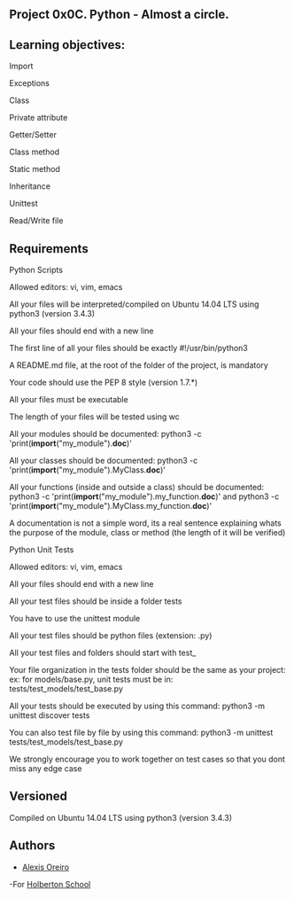 ## Project 0x0C. Python - Almost a circle.

## Learning objectives:

Import

Exceptions

Class

Private attribute

Getter/Setter

Class method

Static method

Inheritance

Unittest

Read/Write file

## Requirements 

Python Scripts

Allowed editors: vi, vim, emacs

All your files will be interpreted/compiled on Ubuntu 14.04 LTS using python3 (version 3.4.3)

All your files should end with a new line

The first line of all your files should be exactly #!/usr/bin/python3

A README.md file, at the root of the folder of the project, is mandatory

Your code should use the PEP 8 style (version 1.7.*)

All your files must be executable

The length of your files will be tested using wc

All your modules should be documented: python3 -c 'print(__import__("my_module").__doc__)'

All your classes should be documented: python3 -c 'print(__import__("my_module").MyClass.__doc__)'

All your functions (inside and outside a class) should be documented: python3 -c 'print(__import__("my_module").my_function.__doc__)' and python3 -c 'print(__import__("my_module").MyClass.my_function.__doc__)'

A documentation is not a simple word, its a real sentence explaining whats the purpose of the module, class or method (the length of it will be verified)

Python Unit Tests

Allowed editors: vi, vim, emacs

All your files should end with a new line

All your test files should be inside a folder tests

You have to use the unittest module

All your test files should be python files (extension: .py)

All your test files and folders should start with test_

Your file organization in the tests folder should be the same as your project: ex: for models/base.py, unit tests must be in: tests/test_models/test_base.py

All your tests should be executed by using this command: python3 -m unittest discover tests

You can also test file by file by using this command: python3 -m unittest tests/test_models/test_base.py

We strongly encourage you to work together on test cases so that you dont miss any edge case

## Versioned 

Compiled on Ubuntu 14.04 LTS using python3 (version 3.4.3)

## Authors 

- [Alexis Oreiro](https://github.com/alexoreiro)

-For [Holberton School](https://www.holbertonschool.com/uy)